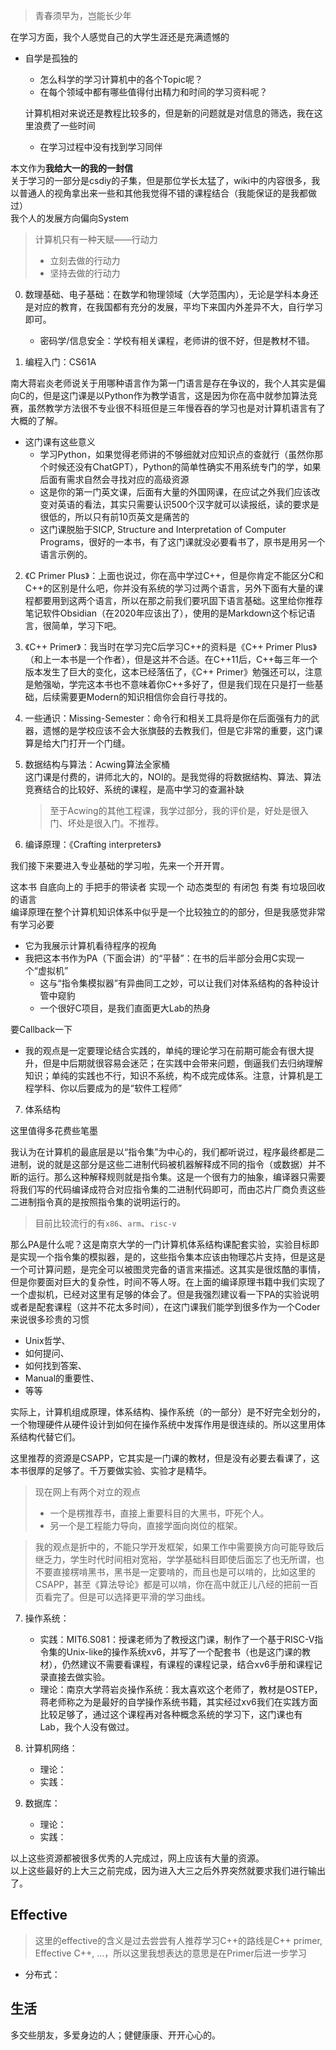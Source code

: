 >青春须早为，岂能长少年

在学习方面，我个人感觉自己的大学生涯还是充满遗憾的
+ 自学是孤独的
	+ 怎么科学的学习计算机中的各个Topic呢？
	+ 在每个领域中都有哪些值得付出精力和时间的学习资料呢？
 
	计算机相对来说还是教程比较多的，但是新的问题就是对信息的筛选，我在这里浪费了一些时间

	+ 在学习过程中没有找到学习同伴

本文作为**我给大一的我的一封信**  
关于学习的一部分是csdiy的子集，但是那位学长太猛了，wiki中的内容很多，我以普通人的视角拿出来一些和其他我觉得不错的课程结合（我能保证的是我都做过）  
我个人的发展方向偏向System

>计算机只有一种天赋——行动力
>+ 立刻去做的行动力
>+ 坚持去做的行动力

0. 数理基础、电子基础：在数学和物理领域（大学范围内），无论是学科本身还是对应的教育，在我国都有充分的发展，平均下来国内外差异不大，自行学习即可。
	+ 密码学/信息安全：学校有相关课程，老师讲的很不好，但是教材不错。

1. 编程入门：CS61A

南大蒋岩炎老师说关于用哪种语言作为第一门语言是存在争议的，我个人其实是偏向C的，但是这门课是以Python作为教学语言，这是因为你在高中就参加算法竞赛，虽然教学方法很不专业很不科班但是三年慢吞吞的学习也是对计算机语言有了大概的了解。

+ 这门课有这些意义
	+ 学习Python，如果觉得老师讲的不够细就对应知识点的查就行（虽然你那个时候还没有ChatGPT），Python的简单性确实不用系统专门的学，如果后面有需求自然会寻找对应的高级资源
	+ 这是你的第一门英文课，后面有大量的外国网课，在应试之外我们应该改变对英语的看法，其实只需要认识500个汉字就可以读报纸，读的要求是很低的，所以只有前10页英文是痛苦的
	+ 这门课脱胎于SICP, Structure and Interpretation of Computer Programs，很好的一本书，有了这门课就没必要看书了，原书是用另一个语言示例的。

2. 《C Primer Plus》：上面也说过，你在高中学过C++，但是你肯定不能区分C和C++的区别是什么吧，你并没有系统的学习过两个语言，另外下面有大量的课程都要用到这两个语言，所以在那之前我们要巩固下语言基础。这里给你推荐笔记软件Obsidian（在2020年应该出了），使用的是Markdown这个标记语言，很简单，学习下吧。

3. 《C++ Primer》：我当时在学习完C后学习C++的资料是《C++ Primer Plus》（和上一本书是一个作者），但是这并不合适。在C++11后，C++每三年一个版本发生了巨大的变化，这本已经落伍了，《C++ Primer》勉强还可以，注意是勉强呦，学完这本书也不意味着你C++多好了，但是我们现在只是打一些基础，后续需要更Modern的知识相信你会自行寻找的。

4. 一些通识：Missing-Semester：命令行和相关工具将是你在后面强有力的武器，遗憾的是学校应该不会大张旗鼓的去教我们，但是它非常的重要，这门课算是给大门打开一个门缝。

5. 数据结构与算法：Acwing算法全家桶  
	这门课是付费的，讲师北大的，NOI的。是我觉得的将数据结构、算法、算法竞赛结合的比较好、系统的课程，是高中学习的查漏补缺
	>至于Acwing的其他工程课，我学过部分，我的评价是，好处是很入门、坏处是很入门。不推荐。

6. 编译原理：《Crafting interpreters》

我们接下来要进入专业基础的学习啦，先来一个开开胃。

这本书 自底向上的 手把手的带读者 实现一个 动态类型的 有闭包 有类 有垃圾回收的语言  
编译原理在整个计算机知识体系中似乎是一个比较独立的的部分，但是我感觉非常有学习必要
+ 它为我展示计算机看待程序的视角
+ 我把这本书作为PA（下面会讲）的“平替”：在书的后半部分会用C实现一个“虚拟机”
	+ 这与“指令集模拟器”有异曲同工之妙，可以让我们对体系结构的各种设计管中窥豹
	+ 一个很好C项目，是我们直面更大Lab的热身

要Callback一下
+ 我的观点是一定要理论结合实践的，单纯的理论学习在前期可能会有很大提升，但是中后期就很容易会迷茫；在实践中会带来问题，倒逼我们去归纳理解知识；单纯的实践也不行，知识不系统，构不成完成体系。注意，计算机是工程学科、你以后要成为的是“软件工程师”

7. 体系结构

这里值得多花费些笔墨

我认为在计算机的最底层是以“指令集”为中心的，我们都听说过，程序最终都是二进制，说的就是这部分是这些二进制代码被机器解释成不同的指令（或数据）并不断的运行。那么这种解释规则就是指令集。这是一个很有力的抽象，编译器只需要将我们写的代码编译成符合对应指令集的二进制代码即可，而由芯片厂商负责这些二进制指令真的是按照指令集的说明运行的。  
>目前比较流行的有`x86`、`arm`、`risc-v`

那么PA是什么呢？这是南京大学的一门计算机体系结构课配套实验，实验目标即是实现一个指令集的模拟器，是的，这些指令集本应该由物理芯片支持，但是这是一个可计算问题，是完全可以被图灵完备的语言来描述。这其实是很炫酷的事情，但是你要面对巨大的复杂性，时间不等人呀。在上面的编译原理书籍中我们实现了一个虚拟机，已经对这里有足够的体会了。但是我强烈建议看一下PA的实验说明或者是配套课程（这并不花太多时间），在这门课我们能学到很多作为一个Coder来说很多珍贵的习惯
+ Unix哲学、
+ 如何提问、
+ 如何找到答案、
+ Manual的重要性、
+ 等等

实际上，计算机组成原理，体系结构、操作系统（的一部分）是不好完全划分的，一个物理硬件从硬件设计到如何在操作系统中发挥作用是很连续的。所以这里用体系结构代替它们。

这里推荐的资源是CSAPP，它其实是一门课的教材，但是没有必要去看课了，这本书很厚的足够了。千万要做实验、实验才是精华。
>现在网上有两个对立的观点
>+ 一个是楞推荐书，直接上重要科目的大黑书，吓死个人。
>+ 另一个是工程能力导向，直接学面向岗位的框架。

 >我的观点是折中的，不能只学开发框架，如果工作中需要换方向可能导致后继乏力，学生时代时间相对宽裕，学学基础科目即使后面忘了也无所谓，也不要直接楞啃黑书，黑书是一定要啃的，而且也是可以啃的，比如这里的CSAPP，甚至《算法导论》都是可以啃，你在高中就正儿八经的把前一百页看完了。但是可以选择更平滑的学习曲线。

7. 操作系统：
	+ 实践：MIT6.S081：授课老师为了教授这门课，制作了一个基于RISC-V指令集的Unix-like的操作系统xv6，并写了一个配套书（也是这门课的教材），仍然建议不需要看课程，有课程的课程记录，结合xv6手册和课程记录直接去做实验。
	+ 理论：南京大学蒋岩炎操作系统：我太喜欢这个老师了，教材是OSTEP，蒋老师称之为是最好的自学操作系统书籍，其实经过xv6我们在实践方面比较足够了，通过这个课程再对各种概念系统的学习下，这门课也有Lab，我个人没有做过。

8. 计算机网络：
	+ 理论：
	+ 实践：

9. 数据库：
	+ 理论：
	+ 实践：

以上这些资源都被很多优秀的人完成过，网上应该有大量的资源。  
以上这些最好的上大三之前完成，因为进入大三之后外界突然就要求我们进行输出了。

## Effective
>这里的effective的含义是过去尝尝有人推荐学习C++的路线是C++ primer, Effective C++, ...，所以这里我想表达的意思是在Primer后进一步学习

+ 分布式：

## 生活

多交些朋友，多爱身边的人；健健康康、开开心心的。